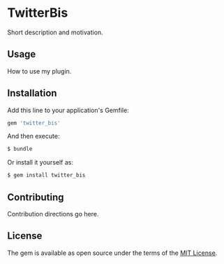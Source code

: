 # TwitterBis
Short description and motivation.

## Usage
How to use my plugin.

## Installation
Add this line to your application's Gemfile:

```ruby
gem 'twitter_bis'
```

And then execute:
```bash
$ bundle
```

Or install it yourself as:
```bash
$ gem install twitter_bis
```

## Contributing
Contribution directions go here.

## License
The gem is available as open source under the terms of the [MIT License](http://opensource.org/licenses/MIT).
